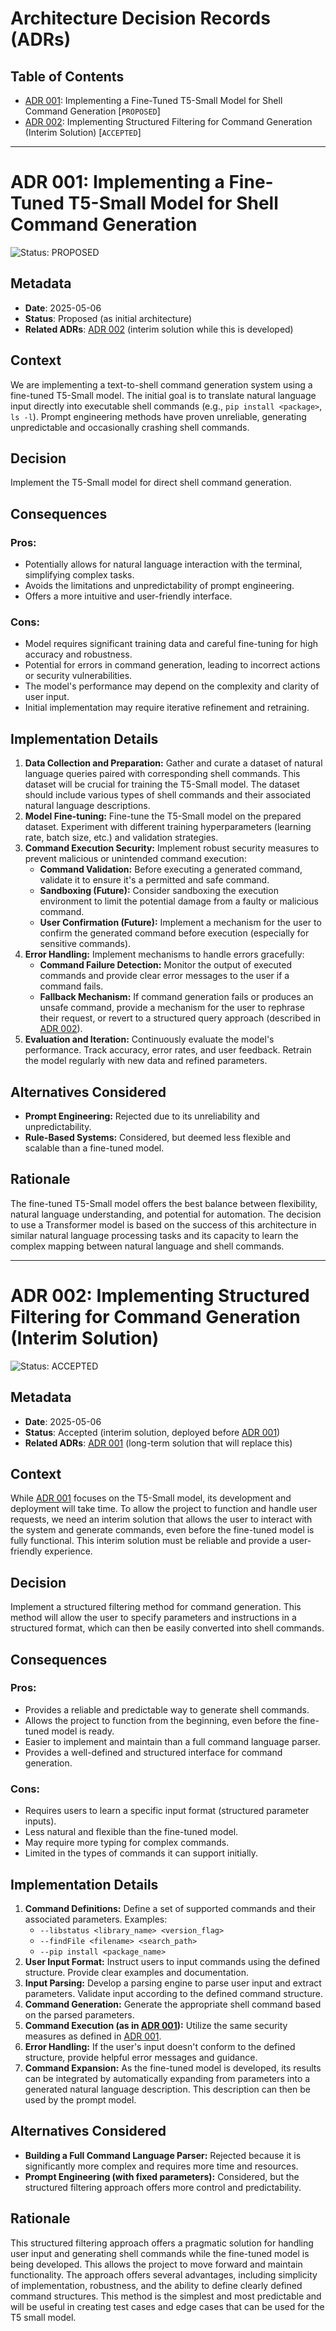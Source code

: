 # Architecture Decision Records (ADRs)

## Table of Contents

- [ADR 001](#adr-001): Implementing a Fine-Tuned T5-Small Model for Shell Command Generation [`PROPOSED`]
- [ADR 002](#adr-002): Implementing Structured Filtering for Command Generation (Interim Solution) [`ACCEPTED`]

---

<a id="adr-001"></a>
# ADR 001: Implementing a Fine-Tuned T5-Small Model for Shell Command Generation

![Status: PROPOSED](https://img.shields.io/badge/Status-Proposed-yellow)

## Metadata

- **Date**: 2025-05-06
- **Status**: Proposed (as initial architecture)
- **Related ADRs**: [ADR 002](#adr-002) (interim solution while this is developed)

## Context

We are implementing a text-to-shell command generation system using a fine-tuned T5-Small model. The initial goal is to translate natural language input directly into executable shell commands (e.g., `pip install <package>`, `ls -l`). Prompt engineering methods have proven unreliable, generating unpredictable and occasionally crashing shell commands.

## Decision

Implement the T5-Small model for direct shell command generation.

## Consequences

### Pros:
* Potentially allows for natural language interaction with the terminal, simplifying complex tasks.
* Avoids the limitations and unpredictability of prompt engineering.
* Offers a more intuitive and user-friendly interface.

### Cons:
* Model requires significant training data and careful fine-tuning for high accuracy and robustness.
* Potential for errors in command generation, leading to incorrect actions or security vulnerabilities.
* The model's performance may depend on the complexity and clarity of user input.
* Initial implementation may require iterative refinement and retraining.

## Implementation Details

1. **Data Collection and Preparation:** Gather and curate a dataset of natural language queries paired with corresponding shell commands. This dataset will be crucial for training the T5-Small model. The dataset should include various types of shell commands and their associated natural language descriptions.
2. **Model Fine-tuning:** Fine-tune the T5-Small model on the prepared dataset. Experiment with different training hyperparameters (learning rate, batch size, etc.) and validation strategies.
3. **Command Execution Security:** Implement robust security measures to prevent malicious or unintended command execution:
   * **Command Validation:** Before executing a generated command, validate it to ensure it's a permitted and safe command.
   * **Sandboxing (Future):** Consider sandboxing the execution environment to limit the potential damage from a faulty or malicious command.
   * **User Confirmation (Future):** Implement a mechanism for the user to confirm the generated command before execution (especially for sensitive commands).
4. **Error Handling:** Implement mechanisms to handle errors gracefully:
   * **Command Failure Detection:** Monitor the output of executed commands and provide clear error messages to the user if a command fails.
   * **Fallback Mechanism:** If command generation fails or produces an unsafe command, provide a mechanism for the user to rephrase their request, or revert to a structured query approach (described in [ADR 002](#adr-002)).
5. **Evaluation and Iteration:** Continuously evaluate the model's performance. Track accuracy, error rates, and user feedback. Retrain the model regularly with new data and refined parameters.

## Alternatives Considered

* **Prompt Engineering:** Rejected due to its unreliability and unpredictability.
* **Rule-Based Systems:** Considered, but deemed less flexible and scalable than a fine-tuned model.

## Rationale

The fine-tuned T5-Small model offers the best balance between flexibility, natural language understanding, and potential for automation. The decision to use a Transformer model is based on the success of this architecture in similar natural language processing tasks and its capacity to learn the complex mapping between natural language and shell commands.

---

<a id="adr-002"></a>
# ADR 002: Implementing Structured Filtering for Command Generation (Interim Solution)

![Status: ACCEPTED](https://img.shields.io/badge/Status-Proposed-yellow)

## Metadata

- **Date**: 2025-05-06
- **Status**: Accepted (interim solution, deployed before [ADR 001](#adr-001))
- **Related ADRs**: [ADR 001](#adr-001) (long-term solution that will replace this)

## Context

While [ADR 001](#adr-001) focuses on the T5-Small model, its development and deployment will take time. To allow the project to function and handle user requests, we need an interim solution that allows the user to interact with the system and generate commands, even before the fine-tuned model is fully functional. This interim solution must be reliable and provide a user-friendly experience.

## Decision

Implement a structured filtering method for command generation. This method will allow the user to specify parameters and instructions in a structured format, which can then be easily converted into shell commands.

## Consequences

### Pros:
* Provides a reliable and predictable way to generate shell commands.
* Allows the project to function from the beginning, even before the fine-tuned model is ready.
* Easier to implement and maintain than a full command language parser.
* Provides a well-defined and structured interface for command generation.

### Cons:
* Requires users to learn a specific input format (structured parameter inputs).
* Less natural and flexible than the fine-tuned model.
* May require more typing for complex commands.
* Limited in the types of commands it can support initially.

## Implementation Details

1. **Command Definitions:** Define a set of supported commands and their associated parameters. Examples:
   * `--libstatus <library_name> <version_flag>`
   * `--findFile <filename> <search_path>`
   * `--pip install <package_name>`
2. **User Input Format:** Instruct users to input commands using the defined structure. Provide clear examples and documentation.
3. **Input Parsing:** Develop a parsing engine to parse user input and extract parameters. Validate input according to the defined command structure.
4. **Command Generation:** Generate the appropriate shell command based on the parsed parameters.
5. **Command Execution (as in [ADR 001](#adr-001)):** Utilize the same security measures as defined in [ADR 001](#adr-001).
6. **Error Handling:** If the user's input doesn't conform to the defined structure, provide helpful error messages and guidance.
7. **Command Expansion:** As the fine-tuned model is developed, its results can be integrated by automatically expanding from parameters into a generated natural language description. This description can then be used by the prompt model.

## Alternatives Considered

* **Building a Full Command Language Parser:** Rejected because it is significantly more complex and requires more time and resources.
* **Prompt Engineering (with fixed parameters):** Considered, but the structured filtering approach offers more control and predictability.

## Rationale

This structured filtering approach offers a pragmatic solution for handling user input and generating shell commands while the fine-tuned model is being developed. This allows the project to move forward and maintain functionality. The approach offers several advantages, including simplicity of implementation, robustness, and the ability to define clearly defined command structures. This method is the simplest and most predictable and will be useful in creating test cases and edge cases that can be used for the T5 small model.
